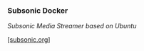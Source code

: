 ### Subsonic Docker  

*Subsonic Media Streamer based on Ubuntu*

[[subsonic.org]](http://www.subsonic.org/)
